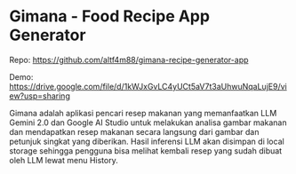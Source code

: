 # Gimana - Food Recipe App Generator
Repo: https://github.com/altf4m88/gimana-recipe-generator-app

Demo: https://drive.google.com/file/d/1kWJxGvLC4yUCt5aV7t3aUhwuNqaLujE9/view?usp=sharing

Gimana adalah aplikasi pencari resep makanan yang memanfaatkan LLM Gemini 2.0 dan Google AI Studio untuk melakukan analisa gambar makanan dan mendapatkan resep makanan secara langsung dari gambar dan petunjuk singkat yang diberikan. Hasil inferensi LLM akan disimpan di local storage sehingga pengguna bisa melihat kembali resep yang sudah dibuat oleh LLM lewat menu History.
